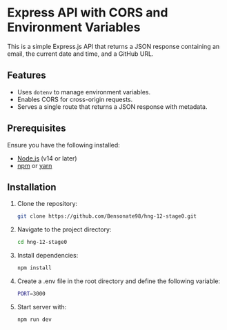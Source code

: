 # Express API with CORS and Environment Variables

This is a simple Express.js API that returns a JSON response containing an email, the current date and time, and a GitHub URL.

## Features

- Uses `dotenv` to manage environment variables.
- Enables CORS for cross-origin requests.
- Serves a single route that returns a JSON response with metadata.

## Prerequisites

Ensure you have the following installed:

- [Node.js](https://nodejs.org/) (v14 or later)
- [npm](https://www.npmjs.com/) or [yarn](https://yarnpkg.com/)

## Installation

1. Clone the repository:

   ```sh
   git clone https://github.com/Bensonate98/hng-12-stage0.git

2. Navigate to the project directory:

   ```sh
   cd hng-12-stage0

3. Install dependencies:

   ```sh
   npm install

4. Create a .env file in the root directory and define the following variable:

   ```sh
   PORT=3000

5. Start server with:

   ```sh
   npm run dev





